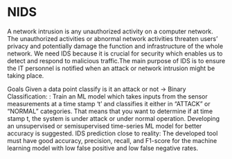 # NIDS
A network intrusion is any unauthorized activity on a computer network. The unauthorized activities or abnormal network activities threaten users’ privacy and potentially damage the function and infrastructure of the whole network.
We need IDS because it is crucial for security which enables us to detect and respond to malicious traffic.The main purpose of IDS is to ensure the IT personnel is notified when an attack or network intrusion might be taking place.



Goals
Given a data point classify is it an attack or not -> Binary Classification: : Train an ML model which takes inputs from the sensor measurements at a time stamp ‘t’ and classifies it either in “ATTACK” or “NORMAL” categories. That means that you want to determine if at time stamp t, the system is under attack or under normal operation. Developing an unsupervised or semisupervised time-series ML model for better accuracy is suggested.
IDS prediction close to reality: The developed tool must have good accuracy, precision, recall, and F1-score for the machine learning model with low false positive and low false negative rates.
